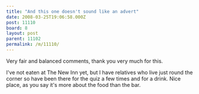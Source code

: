 ```yaml
---
title: "And this one doesn't sound like an advert"
date: 2008-03-25T19:06:58.000Z
post: 11110
board: 8
layout: post
parent: 11102
permalink: /m/11110/
---
```

Very fair and balanced comments, thank you very much for this. 

I've not eaten at The New Inn yet, but I have relatives who live just round the corner so have been there for the quiz a few times and for a drink. Nice place, as you say it's more about the food than the bar.
